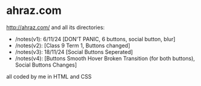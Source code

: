 # ahraz.com
http://ahraz.com/ and all its directories:

- /notes(v1): 6/11/24 [DON'T PANIC, 6 buttons, social button, blur]
- /notes(v2): [Class 9 Term 1, Buttons changed]
- /notes(v3): 18/11/24 [Social Buttons Seperated]
- /notes(v4): [Buttons Smooth Hover Broken Transition (for both buttons), Social Buttons Changes]

all coded by me in HTML and CSS